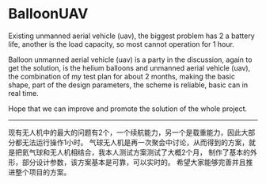 # BalloonUAV

Existing unmanned aerial vehicle (uav), the biggest problem has 2 a battery life, another is the load capacity, 
so most cannot operation for 1 hour.

Balloon unmanned aerial vehicle (uav) is a party in the discussion, again to get the solution, is the helium balloons 
and unmanned aerial vehicle (uav), the combination of my test plan for about 2 months, making the basic shape, part of 
the design parameters, the scheme is reliable, basic can in real time.

Hope that we can improve and promote the solution of the whole project.


--------------------------------------------------------------------------------------------------------------------------
现有无人机中的最大的问题有2个，一个续航能力，另一个是载重能力，因此大部分都无法运行操作1小时。
气球无人机是再一次聚会中讨论，从而得到的方案，就是把氦气球和无人机相结合，我本人测试方案测试了大概2个月，
制作了基本的外形，部分设计参数，该方案基本是可靠，可以实时的。
希望大家能够完善并且推进整个项目的方案。
